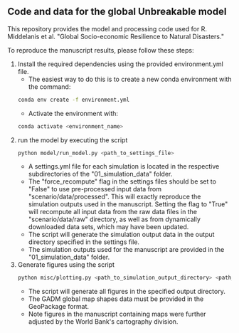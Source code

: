 ## Code and data for the global Unbreakable model

This repository provides the model and processing code used for R. Middelanis et al. "Global Socio-economic Resilience to Natural Disasters."


To reproduce the manuscript results, please follow these steps:
1. Install the required dependencies using the provided environment.yml file. 
   * The easiest way to do this is to create a new conda environment with the command:
   ```bash
   conda env create -f environment.yml
   ```
   * Activate the environment with:
   ```bash
   conda activate <environment_name>
   ```
2. run the model by executing the script 
   ```bash
   python model/run_model.py <path_to_settings_file>
   ```
   * A settings.yml file for each simulation is located in the respective subdirectories of the "01_simulation_data" folder. 
   * The "force_recompute" flag in the settings files should be set to "False" to use pre-processed input data from 
   "scenario/data/processed". This will exactly reproduce the simulation outputs used in the manuscript. Setting the flag 
   to "True" will recompute all input data from the raw data files in the 
   "scenario/data/raw" directory, as well as from dynamically downloaded data sets, which may have been updated.
   * The script will generate the simulation output data in the output directory specified in the settings file.
   * The simulation outputs used for the manuscript are provided in the "01_simulation_data" folder.
3. Generate figures using the script 
   ```bash
   python misc/plotting.py <path_to_simulation_output_directory> <path_to_figure_output_directory> <path_to_GADM_data>
   ```
   * The script will generate all figures in the specified output directory.
   * The GADM global map shapes data must be provided in the GeoPackage format.
   * Note figures in the manuscript containing maps were further adjusted by the World Bank's cartography division.